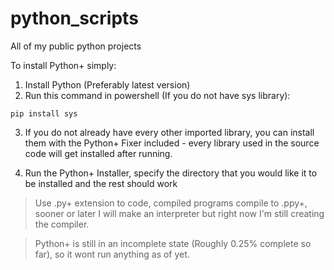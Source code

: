 # python_scripts
All of my public python projects

To install Python+ simply:

1. Install Python (Preferably latest version)
2. Run this command in powershell (If you do not have sys library):

```pip install sys```

3. If you do not already have every other imported library, you can install them with the Python+ Fixer included - every library used in the source code will get installed after running.

4. Run the Python+ Installer, specify the directory that you would like it to be installed and the rest should work


> Use .py+ extension to code, compiled programs compile to .ppy+, sooner or later I will make an interpreter but right now I'm still creating the compiler.

> Python+ is still in an incomplete state (Roughly 0.25% complete so far), so it wont run anything as of yet.
